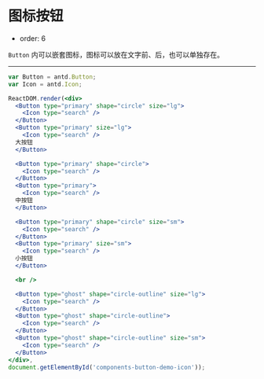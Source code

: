# 图标按钮

- order: 6

`Button` 内可以嵌套图标，图标可以放在文字前、后，也可以单独存在。

---

````jsx
var Button = antd.Button;
var Icon = antd.Icon;

ReactDOM.render(<div>
  <Button type="primary" shape="circle" size="lg">
    <Icon type="search" />
  </Button>
  <Button type="primary" size="lg">
    <Icon type="search" />
  大按钮
  </Button>

  <Button type="primary" shape="circle">
    <Icon type="search" />
  </Button>
  <Button type="primary">
    <Icon type="search" />
  中按钮
  </Button>

  <Button type="primary" shape="circle" size="sm">
    <Icon type="search" />
  </Button>
  <Button type="primary" size="sm">
    <Icon type="search" />
  小按钮
  </Button>

  <br />

  <Button type="ghost" shape="circle-outline" size="lg">
    <Icon type="search" />
  </Button>
  <Button type="ghost" shape="circle-outline">
    <Icon type="search" />
  </Button>
  <Button type="ghost" shape="circle-outline" size="sm">
    <Icon type="search" />
  </Button>
</div>,
document.getElementById('components-button-demo-icon'));
````

<style>
#components-button-demo-icon .ant-btn {
  margin-right: 8px;
  margin-bottom: 12px;
}
</style>
